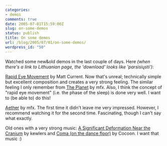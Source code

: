 ```yaml
---
categories:
- demos
comments: true
date: 2005-07-01T15:59:00Z
slug: on-some-demos
status: publish
title: On some demos
url: /blog/2005/07/01/on-some-demos/
wordpress_id: "50"
---
```


Watched some new&old demos in the last couple of days. Here _(when there's a link to Lithuanian page, the 'download' looks like 'parsisiųsti')_:

[Rapid Eye Movement](http://www.nesnausk.org/demoscene/Apzvalgos.php?id=124&r=1) by Matt Current. Now that's unreal; technically simple but excellent composition and creates a very strong feeling. The similar feeling I only remember from [The Planet](http://www.nesnausk.org/demoscene/Apzvalgos.php?id=45&r=1) by mfx. Also, I think the concept of "rapid eye movement" (i.e. the phase of the sleep) is done very well. I want to (be able to) do this!

[Aether](http://www.nesnausk.org/demoscene/Apzvalgos.php?id=121&r=1) by mfx. The first time it didn't leave me very impressed. However, I recommend watching it for the second time. Fascinating, though I can't say what exactly.

Old ones with a very strong music: [A Significant Deformation Near the Cranium](http://www.nesnausk.org/demoscene/Apzvalgos.php?id=111&r=1) by kewlers and [Coma (on the dance floor)](http://www.nesnausk.org/demoscene/Apzvalgos.php?id=57&r=1) by Cocoon. I want that music :)

